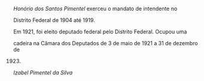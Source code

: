 

*Honório dos Santos Pimentel* exerceu o mandato de intendente no

Distrito Federal de 1904 até 1919.



Em 1921, foi eleito deputado federal pelo Distrito Federal. Ocupou uma

cadeira na Câmara dos Deputados de 3 de maio de 1921 a 31 de dezembro de

1923.



*Izabel Pimentel da Silva*



